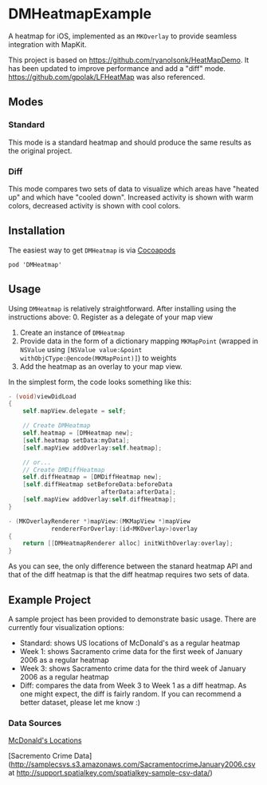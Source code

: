 # DMHeatmapExample
A heatmap for iOS, implemented as an `MKOverlay` to provide seamless integration with MapKit.

This project is based on https://github.com/ryanolsonk/HeatMapDemo. It has been updated to improve performance and add a "diff" mode. https://github.com/gpolak/LFHeatMap was also referenced.

## Modes
### Standard
This mode is a standard heatmap and should produce the same results as the original project.
### Diff
This mode compares two sets of data to visualize which areas have "heated up" and which have "cooled down". Increased activity is shown with warm colors, decreased activity is shown with cool colors.

## Installation
The easiest way to get `DMHeatmap` is via [Cocoapods](http://cocoapods.org/)
```
pod 'DMHeatmap'
```

## Usage
Using `DMHeatmap` is relatively straightforward. After installing using the instructions above:
0. Register as a delegate of your map view
1. Create an instance of `DMHeatmap`
2. Provide data in the form of a dictionary mapping `MKMapPoint` (wrapped in `NSValue` using `[NSValue value:&point withObjCType:@encode(MKMapPoint)]`) to weights
3. Add the heatmap as an overlay to your map view.

In the simplest form, the code looks something like this:
``` objective-c
- (void)viewDidLoad
{
    self.mapView.delegate = self;

    // Create DMHeatmap
    self.heatmap = [DMHeatmap new];
    [self.heatmap setData:myData];
    [self.mapView addOverlay:self.heatmap];

    // or...
    // Create DMDiffHeatmap
    self.diffHeatmap = [DMDiffHeatmap new];
    [self.diffHeatmap setBeforeData:beforeData
                          afterData:afterData];
    [self.mapView addOverlay:self.diffHeatmap];
}

- (MKOverlayRenderer *)mapView:(MKMapView *)mapView
            rendererForOverlay:(id<MKOverlay>)overlay
{
    return [[DMHeatmapRenderer alloc] initWithOverlay:overlay];
}
```

As you can see, the only difference between the stanard heatmap API and that of the diff heatmap is that the diff heatmap requires two sets of data.

## Example Project
A sample project has been provided to demonstrate basic usage. There are currently four visualization options:
- Standard: shows US locations of McDonald's as a regular heatmap
- Week 1: shows Sacramento crime data for the first week of January 2006 as a regular heatmap
- Week 3: shows Sacramento crime data for the third week of January 2006 as a regular heatmap
- Diff: compares the data from Week 3 to Week 1 as a diff heatmap. As one might expect, the diff is fairly random. If you can recommend a better dataset, please let me know :)

### Data Sources
[McDonald's Locations](https://github.com/gavreh/usa-mcdonalds-locations)

[Sacremento Crime Data](http://samplecsvs.s3.amazonaws.com/SacramentocrimeJanuary2006.csv at http://support.spatialkey.com/spatialkey-sample-csv-data/)
